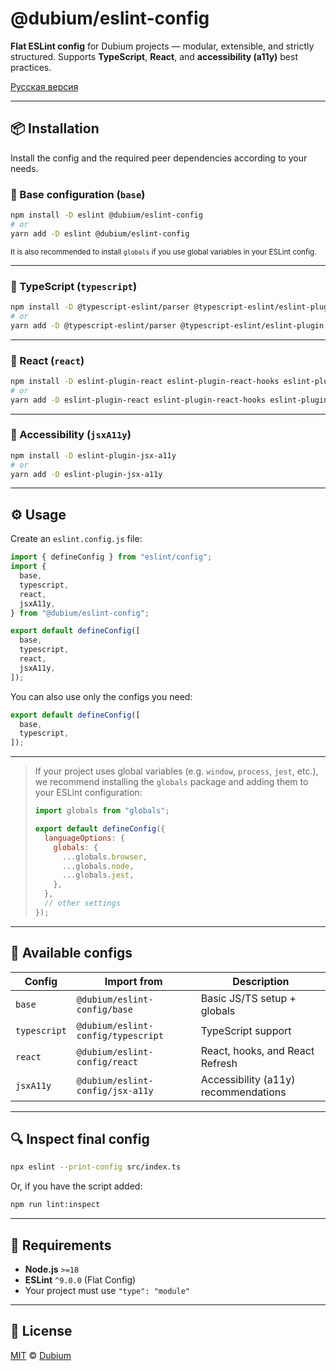 # @dubium/eslint-config

**Flat ESLint config** for Dubium projects — modular, extensible, and strictly structured.
Supports **TypeScript**, **React**, and **accessibility (a11y)** best practices.

[Русская версия](https://github.com/DubiumEkb/dubium-design/blob/main/packages/eslint-config/README-RU.md)

---

## 📦 Installation

Install the config and the required peer dependencies according to your needs.

### 🔹 Base configuration (`base`)

```bash
npm install -D eslint @dubium/eslint-config
# or
yarn add -D eslint @dubium/eslint-config
```

<sub>It is also recommended to install `globals` if you use global variables in your ESLint config.</sub>

---

### 🔹 TypeScript (`typescript`)

```bash
npm install -D @typescript-eslint/parser @typescript-eslint/eslint-plugin
# or
yarn add -D @typescript-eslint/parser @typescript-eslint/eslint-plugin
```

---

### 🔹 React (`react`)

```bash
npm install -D eslint-plugin-react eslint-plugin-react-hooks eslint-plugin-react-refresh
# or
yarn add -D eslint-plugin-react eslint-plugin-react-hooks eslint-plugin-react-refresh
```

---

### 🔹 Accessibility (`jsxA11y`)

```bash
npm install -D eslint-plugin-jsx-a11y
# or
yarn add -D eslint-plugin-jsx-a11y
```

---

## ⚙️ Usage

Create an `eslint.config.js` file:

```js
import { defineConfig } from "eslint/config";
import {
  base,
  typescript,
  react,
  jsxA11y,
} from "@dubium/eslint-config";

export default defineConfig([
  base,
  typescript,
  react,
  jsxA11y,
]);
```

You can also use only the configs you need:

```js
export default defineConfig([
  base,
  typescript,
]);
```

---

> If your project uses global variables (e.g. `window`, `process`, `jest`, etc.), we recommend installing the `globals` package and adding them to your ESLint configuration:
>
> ```js
> import globals from "globals";
>
> export default defineConfig({
>   languageOptions: {
>     globals: {
>       ...globals.browser,
>       ...globals.node,
>       ...globals.jest,
>     },
>   },
>   // other settings
> });
> ```

---

## 🧩 Available configs

| Config       | Import from                        | Description                          |
| ------------ | ---------------------------------- | ------------------------------------ |
| `base`       | `@dubium/eslint-config/base`       | Basic JS/TS setup + globals          |
| `typescript` | `@dubium/eslint-config/typescript` | TypeScript support                   |
| `react`      | `@dubium/eslint-config/react`      | React, hooks, and React Refresh      |
| `jsxA11y`    | `@dubium/eslint-config/jsx-a11y`   | Accessibility (a11y) recommendations |

---

## 🔍 Inspect final config

```bash
npx eslint --print-config src/index.ts
```

Or, if you have the script added:

```bash
npm run lint:inspect
```

---

## 🔧 Requirements

* **Node.js** `>=18`
* **ESLint** `^9.0.0` (Flat Config)
* Your project must use `"type": "module"`

---

## 📝 License

[MIT](./LICENSE) © [Dubium](https://github.com/DubiumEkb)
